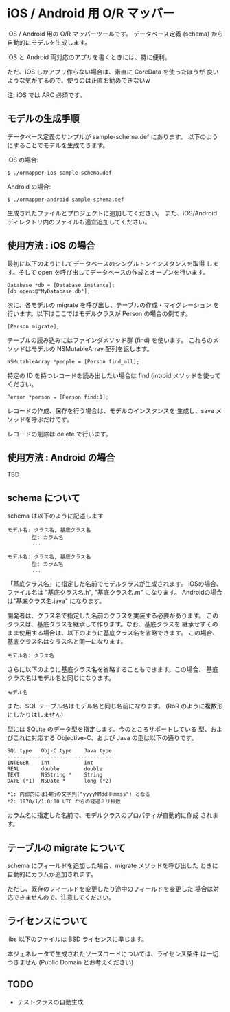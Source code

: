 iOS / Android 用 O/R マッパー
=============================

iOS / Android 用の O/R マッパーツールです。
データベース定義 (schema) から自動的にモデルを生成します。

iOS と Android 両対応のアプリを書くときには、特に便利。

ただ、iOS しかアプリ作らない場合は、素直に CoreData を使ったほうが
良いような気がするので、使うのは正直お勧めできないw

注: iOS では ARC 必須です。

モデルの生成手順
----------------

データベース定義のサンプルが sample-schema.def にあります。
以下のようにすることでモデルを生成できます。

iOS の場合:

    $ ./ormapper-ios sample-schema.def

Android の場合:

    $ ./ormapper-android sample-schema.def

生成されたファイルとプロジェクトに追加してください。
また、iOS/Android ディレクトリ内のファイルも適宜追加してください。


使用方法 : iOS の場合
---------------------

最初に以下のようにしてデータベースのシングルトンインスタンスを取得
します。そして open を呼び出してデータベースの作成とオープンを行います。

    Database *db = [Database instance];
    [db open:@"MyDatabase.db"];

次に、各モデルの migrate を呼び出し、テーブルの作成・マイグレーション
を行います。以下はここではモデルクラスが Person の場合の例です。

    [Person migrate];

テーブルの読み込みにはファインダメソッド群 (find) を使います。
これらのメソッドはモデルの NSMutableArray 配列を返します。

    NSMutableArray *people = [Person find_all];

特定の ID を持つレコードを読み出したい場合は find:(int)pid
メソッドを使ってください。

    Person *person = [Person find:1];

レコードの作成、保存を行う場合は、モデルのインスタンスを
生成し、save メソッドを呼ぶだけです。

レコードの削除は delete で行います。


使用方法 : Android の場合
-------------------------
TBD

schema について
---------------

schema は以下のように記述します

    モデル名: クラス名, 基底クラス名
            型: カラム名
            ...

    モデル名: クラス名, 基底クラス名
            型: カラム名
            ...

「基底クラス名」に指定した名前でモデルクラスが生成されます。
iOSの場合、ファイル名は "基底クラス名.h", "基底クラス名.m" になります。
Androidの場合は"基底クラス名.java" になります。

開発者は、クラス名で指定した名前のクラスを実装する必要があります。
このクラスは、基底クラスを継承して作ります。なお、基底クラスを
継承せずそのまま使用する場合は、以下のように基底クラス名を省略できます。
この場合、基底クラス名はクラス名と同一になります。

    モデル名: クラス名

さらに以下のように基底クラス名を省略することもできます。この場合、
基底クラス名はモデル名と同じになります。

    モデル名

また、SQL テーブル名はモデル名と同じ名前になります。
(RoR のように複数形にしたりはしません)

型には SQLite のデータ型を指定します。今のところサポートしている
型、およびこれに対応する Objective-C、および Java の型は以下の通りです。

    SQL type   Obj-C type    Java type
    -----------------------------------
    INTEGER    int           int
    REAL       double        double
    TEXT       NSString *    String
    DATE (*1)  NSDate *      long (*2)

    *1: 内部的には14桁の文字列("yyyyMMddHHmmss") となる
    *2: 1970/1/1 0:00 UTC からの経過ミリ秒数

カラム名に指定した名前で、モデルクラスのプロパティが自動的に作成
されます。


テーブルの migrate について
---------------------------

schema にフィールドを追加した場合、migrate メソッドを呼び出した
ときに自動的にカラムが追加されます。

ただし、既存のフィールドを変更したり途中のフィールドを変更した
場合は対応できませんので、注意してください。


ライセンスについて
------------------

libs 以下のファイルは BSD ライセンスに準じます。

本ジェネレータで生成されたソースコードについては、ライセンス条件
は一切つきません (Public Domain とお考えください)

TODO
----

- テストクラスの自動生成

